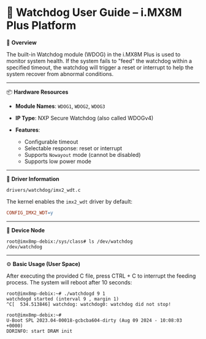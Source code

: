 # 🐶 Watchdog User Guide – i.MX8M Plus Platform

📌 **Overview**

The built-in Watchdog module (WDOG) in the i.MX8M Plus is used to monitor system health. If the system fails to "feed" the watchdog within a specified timeout, the watchdog will trigger a reset or interrupt to help the system recover from abnormal conditions.

---

📦 **Hardware Resources**

* **Module Names**: `WDOG1`, `WDOG2`, `WDOG3`
* **IP Type**: NXP Secure Watchdog (also called WDOGv4)
* **Features**:

  * Configurable timeout
  * Selectable response: reset or interrupt
  * Supports `Nowayout` mode (cannot be disabled)
  * Supports low power mode

---

📁 **Driver Information**

```shell
drivers/watchdog/imx2_wdt.c
```

The kernel enables the `imx2_wdt` driver by default:

```makefile
CONFIG_IMX2_WDT=y
```

---

📂 **Device Node**

```shell
root@imx8mp-debix:/sys/class# ls /dev/watchdog
/dev/watchdog
```

---

⚙️ **Basic Usage (User Space)**

After executing the provided C file, press CTRL + C to interrupt the feeding process. The system will reboot after 10 seconds:

```shell
root@imx8mp-debix:~# ./watchdogd 9 1
watchdogd started (interval 9 , margin 1)
^C[  534.513846] watchdog: watchdog0: watchdog did not stop!

root@imx8mp-debix:~# 
U-Boot SPL 2023.04-00018-gcbcba604-dirty (Aug 09 2024 - 10:08:03 +0000)
DDRINFO: start DRAM init
```
